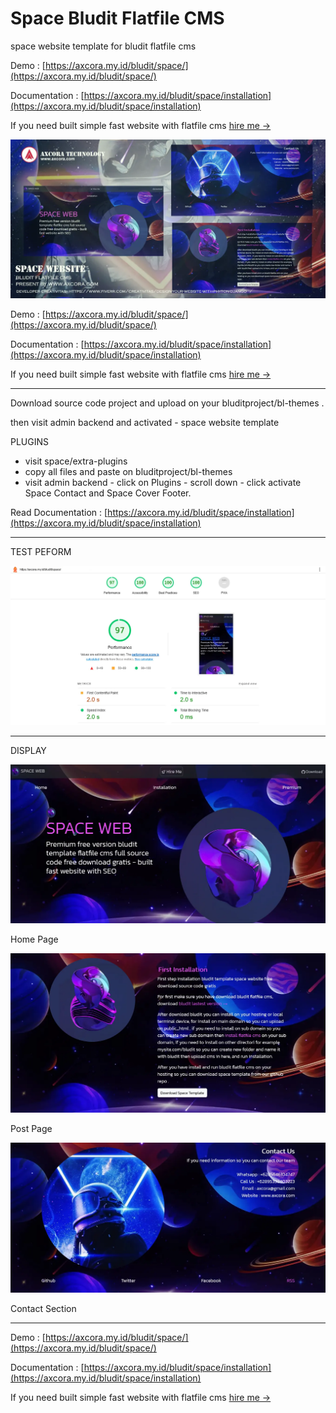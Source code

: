 # Space Bludit Flatfile CMS

space website template for bludit flatfile cms

Demo : [https://axcora.my.id/bludit/space/](https://axcora.my.id/bludit/space/)

Documentation : [https://axcora.my.id/bludit/space/installation](https://axcora.my.id/bludit/space/installation)

If you need built simple fast website with flatfile cms [hire me →](https://www.fiverr.com/creativitas/design-your-website-with-phyton-django)

![free download premium web bludit template gratis](spacebanner.webp)

Demo : [https://axcora.my.id/bludit/space/](https://axcora.my.id/bludit/space/)

Documentation : [https://axcora.my.id/bludit/space/installation](https://axcora.my.id/bludit/space/installation)

If you need built simple fast website with flatfile cms [hire me →](https://www.fiverr.com/creativitas/design-your-website-with-phyton-django)

--------

Download source code project and upload on your bluditproject/bl-themes .

then visit admin backend and activated - space website template

PLUGINS 
+ visit space/extra-plugins
+ copy all files and paste on bluditproject/bl-themes
+ visit admin backend - click on Plugins - scroll down - click activate Space Contact and Space Cover Footer.

Read Documentation : [https://axcora.my.id/bludit/space/installation](https://axcora.my.id/bludit/space/installation)

--------

TEST PEFORM

![free download premium web bludit template gratis](lighthouse.webp)

--------

DISPLAY

![free download premium web bludit template gratis](home.webp)

Home Page

![free download premium web bludit template gratis](post.webp)

Post Page

![free download premium web bludit template gratis](contact.webp)

Contact Section

--------


Demo : [https://axcora.my.id/bludit/space/](https://axcora.my.id/bludit/space/)

Documentation : [https://axcora.my.id/bludit/space/installation](https://axcora.my.id/bludit/space/installation)

If you need built simple fast website with flatfile cms [hire me →](https://www.fiverr.com/creativitas/design-your-website-with-phyton-django)
